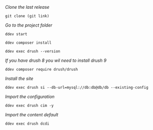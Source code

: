 
*Clone the last release*

    git clone (git link)
    
*Go to the project folder*

    ddev start
    
    ddev composer install
    
    ddev exec drush --version
    
*If you have drush 8 you wil need to install drush 9*

    ddev composer require drush/drush
    
*Install the site*

    ddev exec drush si --db-url=mysql://db:db@db/db --existing-config
    
*Import the configuration*

    ddev exec drush cim -y
    
*Import the content default*

    ddev exec drush dcdi
    
